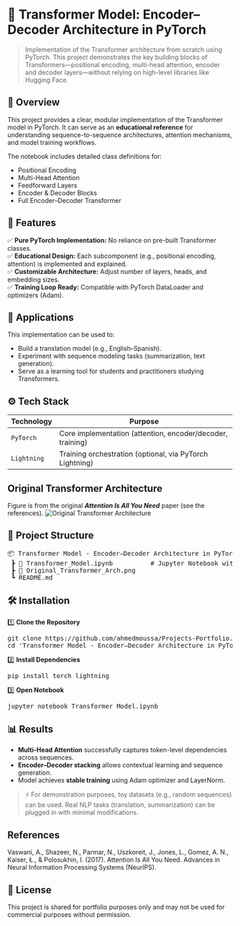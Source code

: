 # 📌 Transformer Model: Encoder–Decoder Architecture in PyTorch
> Implementation of the Transformer architecture from scratch using PyTorch. This project demonstrates the key building blocks of Transformers—positional encoding, multi-head attention, encoder and decoder layers—without relying on high-level libraries like Hugging Face.


## 📖 Overview
This project provides a clear, modular implementation of the Transformer model in PyTorch. It can serve as an **educational reference** for understanding sequence-to-sequence architectures, attention mechanisms, and model training workflows.

The notebook includes detailed class definitions for:  
- Positional Encoding
- Multi-Head Attention
- Feedforward Layers
- Encoder & Decoder Blocks
- Full Encoder–Decoder Transformer


## 🚀 Features
✅ **Pure PyTorch Implementation:** No reliance on pre-built Transformer classes.  
✅ **Educational Design:** Each subcomponent (e.g., positional encoding, attention) is implemented and explained.  
✅ **Customizable Architecture:** Adjust number of layers, heads, and embedding sizes.  
✅ **Training Loop Ready:** Compatible with PyTorch DataLoader and optimizers (Adam).  


## 🏢 Applications
This implementation can be used to:  
- Build a translation model (e.g., English–Spanish).
- Experiment with sequence modeling tasks (summarization, text generation).
- Serve as a learning tool for students and practitioners studying Transformers.


## ⚙️ Tech Stack
| Technology   | Purpose                                                    |
| -----------  | ---------------------------------------------------------- |
| `PyTorch`    | Core implementation (attention, encoder/decoder, training) |
| `Lightning`  | Training orchestration (optional, via PyTorch Lightning)   |


## Original Transformer Architecture
Figure is from the original ***Attention Is All You Need*** paper (see the references).
![Original Transformer Architecture](Original_Transformer_Arch.png)


## 📂 Project Structure
<pre>
📦 Transformer Model - Encoder–Decoder Architecture in PyTorch
 ┣ 📜 Transformer_Model.ipynb          # Jupyter Notebook with full implementation
 ┣ 📜 Original_Transformer_Arch.png
 ┗ README.md               
</pre>


## 🛠️ Installation
1️⃣ **Clone the Repository**
<pre>
git clone https://github.com/ahmedmoussa/Projects-Portfolio.git
cd 'Transformer Model - Encoder–Decoder Architecture in PyTorch'
</pre>

2️⃣ **Install Dependencies**
<pre>
pip install torch lightning
</pre>

3️⃣ **Open Notebook**
<pre>
jupyter notebook Transformer_Model.ipynb
</pre>


## 📊 Results
- **Multi-Head Attention** successfully captures token-level dependencies across sequences.
- **Encoder–Decoder stacking** allows contextual learning and sequence generation.
- Model achieves **stable training** using Adam optimizer and LayerNorm.
> ⚡ For demonstration purposes, toy datasets (e.g., random sequences) can be used. Real NLP tasks (translation, summarization) can be plugged in with minimal modifications.


## References
Vaswani, A., Shazeer, N., Parmar, N., Uszkoreit, J., Jones, L., Gomez, A. N., Kaiser, Ł., & Polosukhin, I. (2017). Attention Is All You Need. Advances in Neural Information Processing Systems (NeurIPS).


## 📝 License
This project is shared for portfolio purposes only and may not be used for commercial purposes without permission.